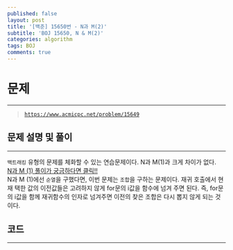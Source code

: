 ```yaml
---
published: false
layout: post
title: '[백준] 15650번 - N과 M(2)'
subtitle: 'BOJ 15650, N & M(2)'
categories: algorithm
tags: BOJ
comments: true
---
```

# **문제**
---
> [`https://www.acmicpc.net/problem/15649`](https://www.acmicpc.net/problem/15649)

## **문제 설명 및 풀이**
---
`백트래킹` 유형의 문제를 체화할 수 있는 연습문제이다. N과 M(1)과 크게 차이가 없다.  
[N과 M (1) 풀이가 궁금하다면 클릭!!](https://sundongkim-dev.github.io/algorithm/2021/01/03/algorithm-BOJ-N&M/)  
N과 M (1)에선 `순열`을 구했다면, 이번 문제는 `조합`을 구하는 문제이다. 재귀 호출에서 현재 택한 값의 이전값들은 고려하지 않게 for문의 i값을 함수에 넘겨 주면 된다. 즉, for문의 i값을 함께 재귀함수의 인자로 넘겨주면 이전의 찾은 조합은 다시 뽑지 않게 되는 것이다. 

## **코드**
---
<script src="https://gist.github.com/sundongkim-dev/47466087e72bcb4650f54625fb47da95.js"></script>


